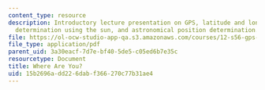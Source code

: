 ```yaml
---
content_type: resource
description: Introductory lecture presentation on GPS, latitude and longitude, astronomical
  determination using the sun, and astronomical position determination.
file: https://ol-ocw-studio-app-qa.s3.amazonaws.com/courses/12-s56-gps-where-are-you-fall-2008/15b2696add226dabf366270c77b31ae4_sem01.pdf
file_type: application/pdf
parent_uid: 3a30eacf-7d7e-bf40-5de5-c05ed6b7e35c
resourcetype: Document
title: Where Are You?
uid: 15b2696a-dd22-6dab-f366-270c77b31ae4
---
```

